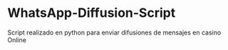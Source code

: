 # WhatsApp-Diffusion-Script
Script realizado en python para enviar difusiones de mensajes en casino Online
